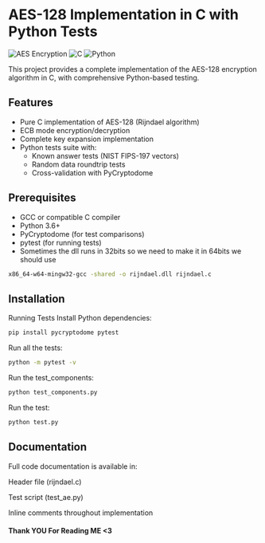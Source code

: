# AES-128 Implementation in C with Python Tests

![AES Encryption](https://img.shields.io/badge/Algorithm-AES-2ea44f) ![C](https://img.shields.io/badge/Language-C-blue) ![Python](https://img.shields.io/badge/Test%20Suite-Python-yellow)

This project provides a complete implementation of the AES-128 encryption algorithm in C, with comprehensive Python-based testing.

## Features

- Pure C implementation of AES-128 (Rijndael algorithm)
- ECB mode encryption/decryption
- Complete key expansion implementation
- Python tests suite with:
  - Known answer tests (NIST FIPS-197 vectors)
  - Random data roundtrip tests
  - Cross-validation with PyCryptodome


## Prerequisites

- GCC or compatible C compiler
- Python 3.6+
- PyCryptodome (for test comparisons)
- pytest (for running tests)
- Sometimes the dll runs in 32bits so we need to make it in 64bits we should use 

```bash
x86_64-w64-mingw32-gcc -shared -o rijndael.dll rijndael.c
```

## Installation


Running Tests
Install Python dependencies:

```bash
pip install pycryptodome pytest
```
Run all the tests:

```bash
python -m pytest -v
```
Run the test_components:

```bash
python test_components.py 
```
Run the test:

```bash
python test.py    
```
## Documentation

Full code documentation is available in:

Header file (rijndael.c)

Test script (test_ae.py)

Inline comments throughout implementation

#### Thank YOU For Reading ME <3
